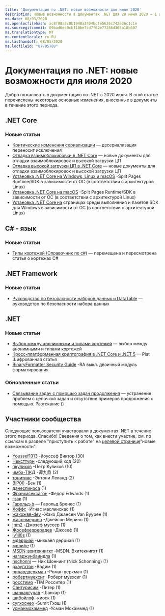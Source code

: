 ```yaml
---
title: 'Документация по .NET: новые возможности для июля 2020'
description: Новые возможности в документах .NET для 28 июня 2020 – 1 августа 2020.
ms.date: 08/03/2020
ms.openlocfilehash: ac8f08a3c0b1948a3404bcfe5626c742e36c1c1e
ms.sourcegitcommit: 09bad6ec0cbf18be7cd7f62e77286d305a18b607
ms.translationtype: MT
ms.contentlocale: ru-RU
ms.lasthandoff: 08/05/2020
ms.locfileid: "87795788"
---
```

# <a name="net-docs-whats-new-for-july-2020"></a>Документация по .NET: новые возможности для июля 2020

Добро пожаловать в документацию по .NET с 2020 июля. В этой статье перечислены некоторые основные изменения, внесенные в документы в течение этого периода.

## <a name="net-core"></a>.NET Core

### <a name="new-articles"></a>Новые статьи

- [Критические изменения сериализации](/dotnet/core/compatibility/serialization) — десериализация переносит исключения
- [Отладка взаимоблокировки в .NET Core](/dotnet/core/diagnostics/debug-deadlock) — новые документы для отладки взаимоблокировок и высокой загрузки ЦП
- [Отладка высокой загрузки ЦП в .NET Core](/dotnet/core/diagnostics/debug-highcpu) — новые документы для отладки взаимоблокировок и высокой загрузки ЦП
- [Установка .NET Core на Windows, Linux и macOS](/dotnet/core/install/index) -Split Pages Runtime/SDK в зависимости от ОС (в соответствии с архитектурой Linux)
- [Установка .NET Core на macOS](/dotnet/core/install/macos) -Split Pages Runtime/SDK в зависимости от ОС (в соответствии с архитектурой Linux)
- [Установка .NET Core на](/dotnet/core/install/windows) страницах среды выполнения и пакетов SDK для Windows в зависимости от ОС (в соответствии с архитектурой Linux)

## <a name="c-language"></a>C# - язык

### <a name="new-articles"></a>Новые статьи

- [Типы кортежей (Справочник по c#)](/dotnet/csharp/language-reference/builtin-types/value-tuples) — перемещена и пересмотрена статья о кортежах C#

## <a name="net-framework"></a>.NET Framework

### <a name="new-articles"></a>Новые статьи

- [Руководство по безопасности наборов данных и DataTable](/dotnet/framework/data/adonet/dataset-datatable-dataview/security-guidance) — руководство по безопасности набора данных

## <a name="net"></a>.NET

### <a name="new-articles"></a>Новые статьи

- [Выбор между анонимными и типами кортежей](/dotnet/standard/design-guidelines/choosing-between-anonymous-and-tuple) — выбор между анонимными и типами кортежей
- [Кросс-платформенная криптография в .NET Core и .NET 5](/dotnet/standard/security/cross-platform-cryptography) — Plat Шифрованная статья
- [BinaryFormatter Security Guide](/dotnet/standard/serialization/binaryformatter-security-guide) -RA выкл. двоичный модуль форматирования

### <a name="updated-articles"></a>Обновленные статьи

- [Связывание задач с помощью задач продолжения](/dotnet/standard/parallel-programming/chaining-tasks-by-using-continuation-tasks) — устранение проблем с цепочкой задач и отсутствие примеров продолжения с помощью. Разтекание ()

## <a name="community-contributors"></a>Участники сообщества

Следующие пользователи участвовали в документах .NET в течение этого периода. Спасибо! Сведения о том, как внести участие, см. по ссылкам в разделе "приступить к работе" на [целевой странице](index.yml)"новые возможности".

- [Youssef1313](https://github.com/Youssef1313) -йоуссеф Виктор (30)
- [Нексттурн](https://github.com/NextTurn) -следующий ход (20)
- [пкуликов](https://github.com/pkulikov) -Петр Куликов (10)
- [имба-ТЖД](https://github.com/imba-tjd) -谭九鼎 (2)
- [тонитинс](https://github.com/tonytins) -Энтони Леланд (2)
- [BiP00](https://github.com/BiP00) -Бен (1)
- [данеспиноса](https://github.com/danespinosa) (1)
- [Франкасексагон](https://github.com/FrankAtHexagon) -Федор Edwards (1)
- [гзак](https://github.com/gzak) (1)
- [Гарольд-b](https://github.com/harold-b) — Гарольд Бренес (1)
- [Хоффс](https://github.com/Hoffs) -Игнас маслинскас (1)
- [жакожвв-dev](https://github.com/jacojvv-dev) -Жако Джансен Van Вуурен (1)
- [жасонмерино](https://github.com/jasonmerino) -Джейсон Мерино (1)
- [jnm2](https://github.com/jnm2) -Джозеф муссер (1)
- [Жосефхеррерадев](https://github.com/JosephHerreraDev) -Джозеф (1)
- [lv1il0s](https://github.com/lv1il0s) (1)
- [мдерриэй](https://github.com/mderriey) -миккаëл дерриэй (1)
- [мрлифе](https://github.com/mrlife) (1)
- [MSDN-вхитекнигхт](https://github.com/MSDN-WhiteKnight) -MSDN. Вхитекнигхт (1)
- [нагаржунбаиндла](https://github.com/nagarjunbaindla) (1)
- [nschonni](https://github.com/nschonni) — Ник Шоннинг (Nick Schonning) (1)
- [рхаугхтон](https://github.com/rhoughton) -Вадим (1)
- [ричардверкман](https://github.com/richardwerkman) -Роман веркман (1)
- [робертмуехсиг](https://github.com/robertmuehsig) -Роберт муехсиг (1)
- [росстимо](https://github.com/rosstimo) -TIM Росситер (1)
- [Сантурисим](https://github.com/Santurysim) -Питер (1)
- [шанкаргурав](https://github.com/shankargurav) -Шанкар (1)
- [шибойлпф](https://github.com/shyboylpf) -киоск (1)
- [сугхоснео](https://github.com/sughosneo) -Sumit Гхош (1)
- [усманмохаммед](https://github.com/usmanmohammed) -Усман Мохаммед (1)
